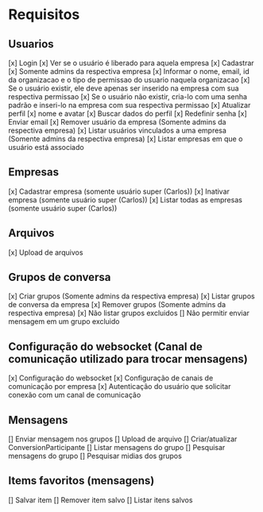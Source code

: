 # Requisitos

## Usuarios
[x] Login
  [x] Ver se o usuário é liberado para aquela empresa
[x] Cadastrar
  [x] Somente admins da respectiva empresa
  [x] Informar o nome, email, id da organizacao e o tipo de permissao do usuario naquela organizacao
  [x] Se o usuário existir, ele deve apenas ser inserido na empresa com sua respectiva permissao
  [x] Se o usuário não existir, cria-lo com uma senha padrão e inseri-lo na empresa com sua respectiva permissao
[x] Atualizar perfil
  [x] nome e avatar
[x] Buscar dados do perfil
[x] Redefinir senha
  [x] Enviar email
[x] Remover usuário da empresa (Somente admins da respectiva empresa)
[x] Listar usuários vinculados a uma empresa (Somente admins da respectiva empresa)
[x] Listar empresas em que o usuário está associado

## Empresas
[x] Cadastrar empresa (somente usuário super (Carlos))
[x] Inativar empresa (somente usuário super (Carlos))
[x] Listar todas as empresas (somente usuário super (Carlos))

## Arquivos
[x] Upload de arquivos

## Grupos de conversa
[x] Criar grupos (Somente admins da respectiva empresa)
[x] Listar grupos de conversa da empresa
[x] Remover grupos (Somente admins da respectiva empresa)
    [x] Não listar grupos excluidos
    [] Não permitir enviar mensagem em um grupo excluido

## Configuração do websocket (Canal de comunicação utilizado para trocar mensagens)
[x] Configuração do websocket
[x] Configuração de canais de comunicação por empresa
[x] Autenticação do usuário que solicitar conexão com um canal de comunicação

## Mensagens
[] Enviar mensagem nos grupos
  [] Upload de arquivo
  [] Criar/atualizar ConversionParticipante
[] Listar mensagens do grupo
[] Pesquisar mensagens do grupo
[] Pesquisar midias dos grupos

## Items favoritos (mensagens)
[] Salvar item
[] Remover item salvo
[] Listar itens salvos
